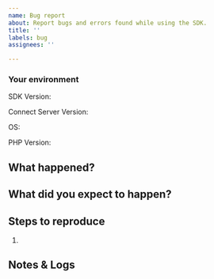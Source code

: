 ```yaml
---
name: Bug report
about: Report bugs and errors found while using the SDK.
title: ''
labels: bug
assignees: ''

---
```


### Your environment

<!-- Version of the SDK when the error occurred -->
SDK Version:

<!-- What version of the Connect server are you running?
You can get this information from the Integrations section in 1Password
https://start.1password.com/integrations/active
-->
Connect Server Version:

<!-- What OS was the SDK running on? -->
OS:

<!-- What version of PHP were you running when the error occurred? -->
PHP Version:

## What happened?
<!-- Describe the bug or error -->

## What did you expect to happen?
<!-- Describe what should have happened -->

## Steps to reproduce
1. <!-- Describe Steps to reproduce the issue -->


## Notes & Logs
<!-- Paste any logs here that may help with debugging.
Remember to remove any sensitive information before sharing! -->